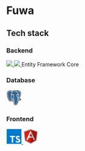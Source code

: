# Fuwa

## Tech stack
### Backend
<a href="https://learn.microsoft.com/en-us/dotnet/csharp/">
  <img src="https://upload.wikimedia.org/wikipedia/commons/b/bd/Logo_C_sharp.svg" width="35px" />
</a>
<a href="https://learn.microsoft.com/en-us/dotnet/">
  <img src="https://upload.wikimedia.org/wikipedia/commons/7/7d/Microsoft_.NET_logo.svg" width="40px" />
</a>
<span>Entity Framework Core</span>

### Database
<a href="https://www.postgresql.org/">
  <img src="https://raw.githubusercontent.com/devicons/devicon/master/icons/postgresql/postgresql-original.svg" width="40px" />
</a>

### Frontend
<a href="https://www.typescriptlang.org/">
  <img src="https://raw.githubusercontent.com/devicons/devicon/master/icons/typescript/typescript-plain.svg" width="40px" />
</a>
<a href="https://angular.io/">
  <img src="https://raw.githubusercontent.com/devicons/devicon/master/icons/angularjs/angularjs-original.svg" width="40px" />
</a>

